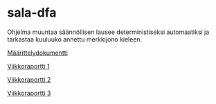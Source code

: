 # sala-dfa

Ohjelma muuntaa säännöllisen lausee deterministiseksi automaatiksi ja tarkastaa kuuluuko annettu merkkijono kieleen.

[Määrittelydokumentti](https://github.com/wathenro/sala-dfa/blob/main/Dokumentit/maaritteludokumentti.md)

[Viikkoraportti 1](https://github.com/wathenro/sala-dfa/blob/main/Dokumentit/viikkoraportti1.md)

[Viikkoraportti 2](https://github.com/wathenro/sala-dfa/blob/main/Dokumentit/viikkoraportti2.md)

[Viikkoraportti 3](https://github.com/wathenro/sala-dfa/blob/main/Dokumentit/viikkoraportti3.md)
